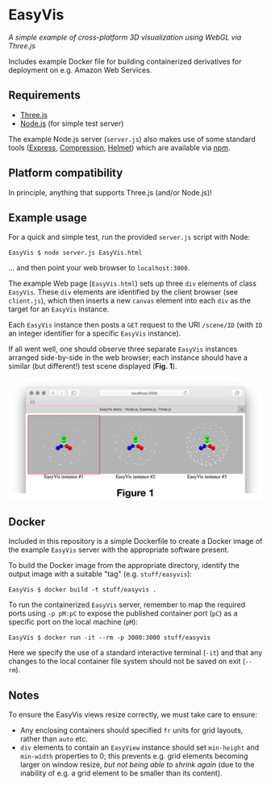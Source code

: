 # EasyVis

_A simple example of cross-platform 3D visualization using WebGL via Three.js_

Includes example Docker file for building containerized derivatives for deployment on e.g. Amazon Web Services.

## Requirements

* [Three.js](https://threejs.org/)
* [Node.js](https://nodejs.org/) (for simple test server)

The example Node.js server (`server.js`) also makes use of some standard tools ([Express](https://expressjs.com/), [Compression](https://www.npmjs.com/package/compression), [Helmet](https://github.com/helmetjs/helmet)) which are available via [npm](https://www.npmjs.com/).

## Platform compatibility

In principle, anything that supports Three.js (and/or Node.js)!

## Example usage

For a quick and simple test, run the provided `server.js` script with Node:

	EasyVis $ node server.js EasyVis.html

... and then point your web browser to `localhost:3000`.

The example Web page (`EasyVis.html`) sets up three `div` elements of class `EasyVis`. These `div` elements are identified by the client browser (see `client.js`), which then inserts a new `canvas` element into each `div` as the target for an `EasyVis` instance.

Each `EasyVis` instance then posts a `GET` request to the URI `/scene/ID` (with `ID` an integer identifier for a specific `EasyVis` instance).

If all went well, one should observe three separate `EasyVis` instances arranged side-by-side in the web browser; each instance should have a similar (but different!) test scene displayed (**Fig. 1**).

![Example view from test data](example.png)

## Docker

Included in this repository is a simple Dockerfile to create a Docker image of the example `EasyVis` server with the appropriate software present.

To build the Docker image from the appropriate directory, identify the output image with a suitable "tag" (e.g. `stuff/easyvis`):

	EasyVis $ docker build -t stuff/easyvis .

To run the containerized `EasyVis` server, remember to map the required ports using `-p pM:pC` to expose the published container port (`pC`) as a specific port on the local machine (`pM`):

	EasyVis $ docker run -it --rm -p 3000:3000 stuff/easyvis

Here we specify the use of a standard interactive terminal (`-it`) and that any changes to the local container file system should not be saved on exit (`--rm`).

## Notes

To ensure the EasyVis views resize correctly, we must take care to ensure:

* Any enclosing containers should specified `fr` units for grid layouts, rather than `auto` etc.
* `div` elements to contain an `EasyView` instance should set `min-height` and `min-width` properties to 0; this prevents e.g. grid elements becoming larger on window resize, _but not being able to shrink again_ (due to the inability of e.g. a grid element to be smaller than its content).